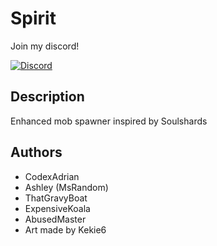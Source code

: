 # Spirit
Join my discord!

[![Discord](https://img.shields.io/discord/857985930078060554?style=for-the-badge)](https://discord.gg/CWrUhpvNwH)
## Description

Enhanced mob spawner inspired by Soulshards

## Authors

* CodexAdrian
* Ashley (MsRandom)
* ThatGravyBoat
* ExpensiveKoala
* AbusedMaster
* Art made by Kekie6
